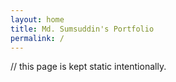 ```yaml
---
layout: home
title: Md. Sumsuddin's Portfolio
permalink: /
---
```


// this page is kept static intentionally.
